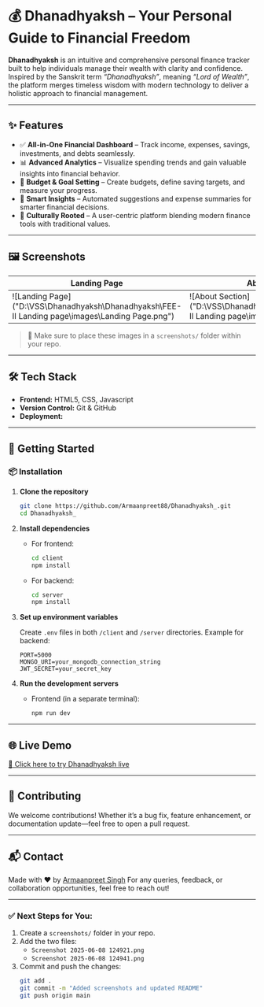 # 💰 Dhanadhyaksh – Your Personal Guide to Financial Freedom

**Dhanadhyaksh** is an intuitive and comprehensive personal finance tracker built to help individuals manage their wealth with clarity and confidence. Inspired by the Sanskrit term *“Dhanadhyaksh”*, meaning *“Lord of Wealth”*, the platform merges timeless wisdom with modern technology to deliver a holistic approach to financial management.

---

## ✨ Features

- ✅ **All-in-One Financial Dashboard** – Track income, expenses, savings, investments, and debts seamlessly.
- 📊 **Advanced Analytics** – Visualize spending trends and gain valuable insights into financial behavior.
- 🎯 **Budget & Goal Setting** – Create budgets, define saving targets, and measure your progress.
- 🔄 **Smart Insights** – Automated suggestions and expense summaries for smarter financial decisions.
- 🌱 **Culturally Rooted** – A user-centric platform blending modern finance tools with traditional values.

---

## 🖼️ Screenshots

| Landing Page | About Section |
|--------------|----------------|
| ![Landing Page]("D:\VSS\Dhanadhyaksh\Dhanadhyaksh\FEE-II Landing page\images\Landing Page.png") | ![About Section]("D:\VSS\Dhanadhyaksh\Dhanadhyaksh\FEE-II Landing page\images\About.png") |

> 📌 Make sure to place these images in a `screenshots/` folder within your repo.

---

## 🛠️ Tech Stack

- **Frontend:** HTML5, CSS, Javascript
- **Version Control:** Git & GitHub
- **Deployment:** 

---

## 🚀 Getting Started

### 📦 Installation

1. **Clone the repository**
   ```bash
   git clone https://github.com/Armaanpreet88/Dhanadhyaksh_.git
   cd Dhanadhyaksh_


2. **Install dependencies**

   * For frontend:

     ```bash
     cd client
     npm install
     ```

   * For backend:

     ```bash
     cd server
     npm install
     ```

3. **Set up environment variables**

   Create `.env` files in both `/client` and `/server` directories. Example for backend:

   ```
   PORT=5000
   MONGO_URI=your_mongodb_connection_string
   JWT_SECRET=your_secret_key
   ```

4. **Run the development servers**

   * Frontend (in a separate terminal):

     ```bash
     npm run dev
     ```

---

## 🌐 Live Demo

[🔗 Click here to try Dhanadhyaksh live](https://your-live-deployment-link.com)

---

## 🙌 Contributing

We welcome contributions! Whether it’s a bug fix, feature enhancement, or documentation update—feel free to open a pull request.

---


## 📬 Contact

Made with ❤️ by [Armaanpreet Singh](www.linkedin.com/in/armaanpreet-singh-525266281)
For any queries, feedback, or collaboration opportunities, feel free to reach out!



---

### ✅ Next Steps for You:

1. Create a `screenshots/` folder in your repo.
2. Add the two files:
   - `Screenshot 2025-06-08 124921.png`
   - `Screenshot 2025-06-08 124941.png`
3. Commit and push the changes:
   ```bash
   git add .
   git commit -m "Added screenshots and updated README"
   git push origin main

